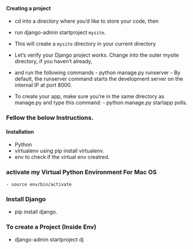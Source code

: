
#### Creating a project
  - cd into a directory where you’d like to store your code, then
  - run  django-admin startproject `mysite`.
  - This will create a `mysite` directory in your current directory

  - Let’s verify your Django project works. Change into the outer mysite directory, if you haven’t already,
  -  and run the following commands
    -   python manage.py runserver
    -   By default, the runserver command starts the development server on the internal IP at port 8000.


  -   To create your app, make sure you’re in the same directory as manage.py and type this command:
    -   python manage.py startapp polls.
### Fellow the below Instructions.


#### Installation
 -   Python
 -   virtualenv using pip install virtualenv.
   -  env to check if the virtual env creatred.


  ### activate my Virtual Python Environment For Mac OS    
    - source env/bin/activate    

### Install Django
  - pip install django.

### To create a Project (Inside Env)
  - django-admin startproject dj 
